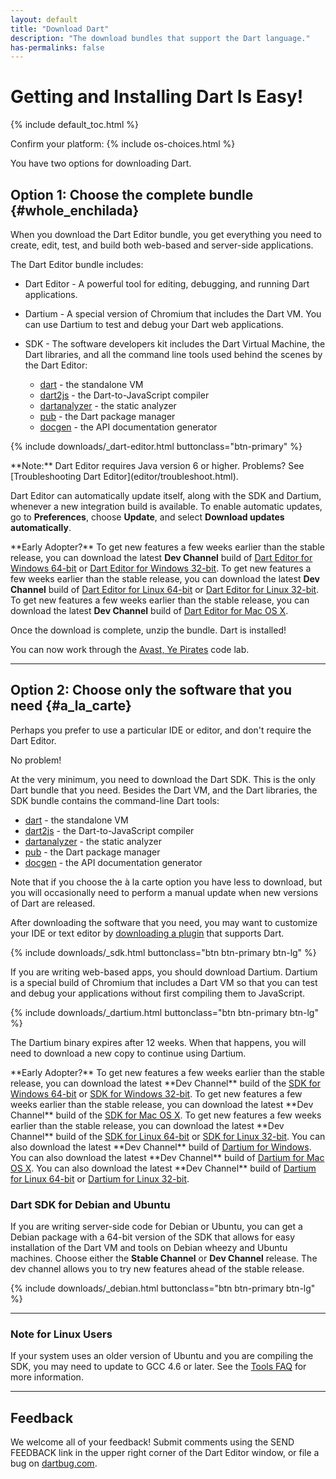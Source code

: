 ```yaml
---
layout: default
title: "Download Dart"
description: "The download bundles that support the Dart language."
has-permalinks: false
---
```


# Getting and Installing Dart Is Easy!

{% include default_toc.html %}

<p class="os-choices">
Confirm your platform: 
 {% include os-choices.html %}
</p>

You have two options for downloading Dart.

## Option 1: Choose the complete bundle {#whole_enchilada}

When you download the Dart Editor bundle, you get everything you
need to create, edit, test, and build both web-based and server-side
applications.

The Dart Editor bundle includes:

* Dart Editor - A powerful tool for editing, debugging, and running Dart
  applications.
* Dartium - A special version of Chromium that includes the Dart VM.
You can use Dartium to test and debug your Dart web applications.
* SDK - The software developers kit includes the Dart Virtual Machine,
  the Dart libraries, and all the command line tools used behind the
  scenes by the Dart Editor:

  * [dart](/tools/dart-vm/) - the standalone VM
  * [dart2js](/tools/dart2js/) - the Dart-to-JavaScript compiler
  * [dartanalyzer](/docs/dart-up-and-running/contents/ch04-tools-dart_analyzer.html) - the static analyzer
  * [pub](/tools/pub/) - the Dart package manager
  * [docgen](docgen/) - the API documentation generator

{% include downloads/_dart-editor.html buttonclass="btn-primary" %}

<aside class="alert alert-info" markdown="1">
**Note:** Dart Editor requires Java version 6 or higher.
Problems? See [Troubleshooting Dart Editor](editor/troubleshoot.html).
</aside>

Dart Editor can automatically update itself, along with the SDK and
Dartium, whenever a new integration build is available. To enable
automatic updates, go to **Preferences**, choose **Update**, and select
**Download updates automatically**.

<aside class="alert alert-info" markdown="1">
**Early Adopter?**  

<span class="windows downloads">
To get new features a few weeks earlier than the stable release,
you can download the latest <strong>Dev Channel</strong> build of
 <a data-tool="editor" class="download-link" data-bits="64" data-os="windows" data-build="continuous" href="https://storage.googleapis.com/dart-archive/channels/dev/release/latest/editor/darteditor-windows-x64.zip">Dart Editor for
Windows 64-bit</a> or
 <a data-tool="editor" class="download-link" data-bits="32" data-os="windows" data-build="continuous" href="https://storage.googleapis.com/dart-archive/channels/dev/release/latest/editor/darteditor-windows-ia32.zip">Dart Editor for
Windows 32-bit</a>.
</span>

<span class="linux downloads">
To get new features a few weeks earlier than the stable release,
you can download the latest <strong>Dev Channel</strong> build of
 <a data-tool="editor" class="download-link" data-bits="64" data-os="linux" data-build="continuous" href="https://storage.googleapis.com/dart-archive/channels/dev/release/latest/editor/darteditor-linux-x64.zip">Dart Editor for
Linux 64-bit</a> or
 <a data-tool="editor" class="download-link" data-bits="32" data-os="linux" data-build="continuous" href="https://storage.googleapis.com/dart-archive/channels/dev/release/latest/editor/darteditor-linux-ia32.zip">Dart Editor for
Linux 32-bit</a>.
</span>

<span class="macos downloads">
To get new features a few weeks earlier than the stable release,
you can download the latest <strong>Dev Channel</strong> build of
 <a data-tool="editor" class="download-link" data-bits="64" data-os="macos" data-build="continuous" href="https://storage.googleapis.com/dart-archive/channels/dev/release/latest/editor/darteditor-macos-x64.zip">Dart Editor for
Mac OS X</a>.
</span>
</aside>

Once the download is complete, unzip the bundle. Dart is installed!

You can now work through the [Avast, Ye Pirates](/codelabs/darrrt/) code lab.

------

## Option 2: Choose only the software that you need {#a_la_carte}
Perhaps you prefer to use a particular IDE or editor, and don't
require the Dart Editor.

No problem!

At the very minimum, you need to download the Dart SDK.
This is the only Dart bundle that you need. Besides the Dart VM,
and the Dart libraries, the SDK bundle contains the command-line Dart tools:

  * [dart](/tools/dart-vm/) - the standalone VM
  * [dart2js](/tools/dart2js/) - the Dart-to-JavaScript compiler
  * [dartanalyzer](/docs/dart-up-and-running/contents/ch04-tools-dart_analyzer.html) - the static analyzer
  * [pub](/tools/pub/) - the Dart package manager
  * [docgen](docgen/) - the API documentation generator

Note that if you choose the à la carte option you have less to download, but
you will occasionally need to perform a manual update when new
versions of Dart are released.

After downloading the software that you need, you may want to customize your
IDE or text editor by [downloading a plugin](more_downloads.html) that
supports Dart.

<p class="os-choices">
{% include downloads/_sdk.html buttonclass="btn btn-primary btn-lg" %}
</p>

If you are writing web-based apps, you should download Dartium.
Dartium is a special build of Chromium that includes a Dart VM
so that you can test and debug your applications without first
compiling them to JavaScript.

{% include downloads/_dartium.html buttonclass="btn btn-primary btn-lg" %}

The Dartium binary expires after 12 weeks.
When that happens, you will need to download a new copy
to continue using Dartium.

<aside class="alert alert-info" markdown="1">
**Early Adopter?**
<span class="windows">
To get new features a few weeks earlier than the stable release,
you can download the latest **Dev Channel** build of the
<a href="https://storage.googleapis.com/dart-archive/channels/dev/release/latest/sdk/dartsdk-windows-x64-release.zip">SDK for Windows 64-bit</a>
or 
<a href="https://storage.googleapis.com/dart-archive/channels/dev/release/latest/sdk/dartsdk-windows-ia32-release.zip">SDK for Windows 32-bit</a>.

<span class="macos">
To get new features a few weeks earlier than the stable release,
you can download the latest **Dev Channel** build of the
<a href="https://storage.googleapis.com/dart-archive/channels/dev/release/latest/sdk/dartsdk-macos-x64-release.zip">SDK for Mac OS X</a>.
</span>

<span class="linux">
To get new features a few weeks earlier than the stable release,
you can download the latest **Dev Channel** build of the
<a href="https://storage.googleapis.com/dart-archive/channels/dev/release/latest/sdk/dartsdk-linux-x64-release.zip">SDK for Linux 64-bit</a>
or
<a href="https://storage.googleapis.com/dart-archive/channels/dev/release/latest/sdk/dartsdk-linux-ia32-release.zip">SDK for Linux 32-bit</a>.
</span>

<span class="windows">
You can also download the latest **Dev Channel** build of
<a href="https://storage.googleapis.com/dart-archive/channels/dev/release/latest/dartium/dartium-windows-ia32-release.zip">Dartium for Windows</a>.
</span>

<span class="macos">
You can also download the latest **Dev Channel** build of
<a href="https://storage.googleapis.com/dart-archive/channels/dev/release/latest/dartium/dartium-macos-ia32-release.zip">Dartium for Mac OS X</a>.
</span>

<span class="linux">
You can also download the latest **Dev Channel** build of
<a href="https://storage.googleapis.com/dart-archive/channels/dev/release/latest/dartium/dartium-linux-x64-release.zip">Dartium for Linux 64-bit</a>
or
<a href="https://storage.googleapis.com/dart-archive/channels/dev/release/latest/dartium/dartium-linux-ia32-release.zip">Dartium for Linux 32-bit</a>.
</span>
</aside>

### Dart SDK for Debian and Ubuntu

If you are writing server-side code for Debian or Ubuntu, you can get a
Debian package with a 64-bit version of the SDK that allows for easy
installation of the Dart VM and tools on Debian wheezy and Ubuntu machines.
Choose either the **Stable Channel** or **Dev Channel** release.
The dev channel allows you to try new features ahead of the stable release.

{% include downloads/_debian.html buttonclass="btn btn-primary btn-lg" %}

------

### Note for Linux Users
If your system uses an older version of Ubuntu and you are compiling the
SDK, you may need to update to GCC 4.6 or later.
See the <a href="faq.html">Tools FAQ</a> for more information.

------

## Feedback
We welcome all of your feedback! Submit comments using the
SEND FEEDBACK link in the upper right corner of the Dart Editor window,
or file a bug on [dartbug.com](http://dartbug.com).
